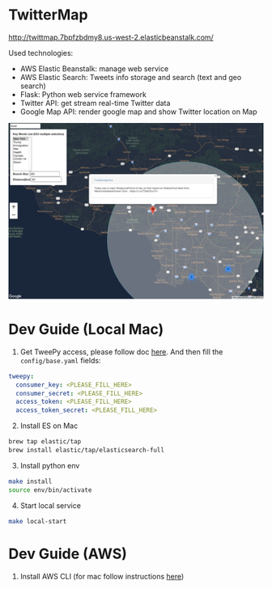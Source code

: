 # TwitterMap
http://twittmap.7bpfzbdmy8.us-west-2.elasticbeanstalk.com/

Used technologies:
 - AWS Elastic Beanstalk: manage web service
 - AWS Elastic Search: Tweets info storage and search (text and geo search)
 - Flask: Python web service framework
 - Twitter API: get stream real-time Twitter data
 - Google Map API: render google map and show Twitter location on Map

![demo_geo_search.png](doc/demo_geo_search.png?raw=true "GeoMapDemo")

# Dev Guide (Local Mac)
1. Get TweePy access, please follow doc [here](http://docs.tweepy.org/en/latest/auth_tutorial.html). And then fill the `config/base.yaml` fields:
```yaml
tweepy:
  consumer_key: <PLEASE_FILL_HERE>
  consumer_secret: <PLEASE_FILL_HERE>
  access_token: <PLEASE_FILL_HERE>
  access_token_secret: <PLEASE_FILL_HERE>
```
2. Install ES on Mac
```bash
brew tap elastic/tap
brew install elastic/tap/elasticsearch-full
```
3. Install python env
```bash
make install
source env/bin/activate
```
4. Start local service
```bash
make local-start
```

# Dev Guide (AWS)
1. Install AWS CLI (for mac follow instructions [here](https://docs.aws.amazon.com/cli/latest/userguide/install-cliv2-mac.html))

